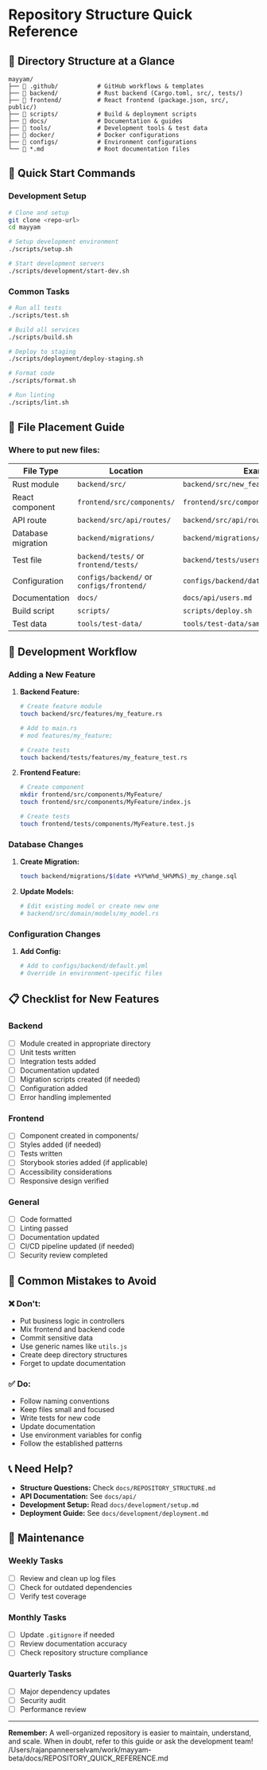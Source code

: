 # Repository Structure Quick Reference

## 📁 Directory Structure at a Glance

```
mayyam/
├── 📁 .github/           # GitHub workflows & templates
├── 📁 backend/           # Rust backend (Cargo.toml, src/, tests/)
├── 📁 frontend/          # React frontend (package.json, src/, public/)
├── 📁 scripts/           # Build & deployment scripts
├── 📁 docs/              # Documentation & guides
├── 📁 tools/             # Development tools & test data
├── 📁 docker/            # Docker configurations
├── 📁 configs/           # Environment configurations
└── 📄 *.md               # Root documentation files
```

## 🚀 Quick Start Commands

### Development Setup
```bash
# Clone and setup
git clone <repo-url>
cd mayyam

# Setup development environment
./scripts/setup.sh

# Start development servers
./scripts/development/start-dev.sh
```

### Common Tasks
```bash
# Run all tests
./scripts/test.sh

# Build all services
./scripts/build.sh

# Deploy to staging
./scripts/deployment/deploy-staging.sh

# Format code
./scripts/format.sh

# Run linting
./scripts/lint.sh
```

## 📂 File Placement Guide

### Where to put new files:

| File Type | Location | Example |
|-----------|----------|---------|
| Rust module | `backend/src/` | `backend/src/new_feature.rs` |
| React component | `frontend/src/components/` | `frontend/src/components/MyComponent.js` |
| API route | `backend/src/api/routes/` | `backend/src/api/routes/users.rs` |
| Database migration | `backend/migrations/` | `backend/migrations/001_add_users.sql` |
| Test file | `backend/tests/` or `frontend/tests/` | `backend/tests/users_test.rs` |
| Configuration | `configs/backend/` or `configs/frontend/` | `configs/backend/database.yml` |
| Documentation | `docs/` | `docs/api/users.md` |
| Build script | `scripts/` | `scripts/deploy.sh` |
| Test data | `tools/test-data/` | `tools/test-data/sample_users.csv` |

## 🔧 Development Workflow

### Adding a New Feature

1. **Backend Feature:**
   ```bash
   # Create feature module
   touch backend/src/features/my_feature.rs

   # Add to main.rs
   # mod features/my_feature;

   # Create tests
   touch backend/tests/features/my_feature_test.rs
   ```

2. **Frontend Feature:**
   ```bash
   # Create component
   mkdir frontend/src/components/MyFeature/
   touch frontend/src/components/MyFeature/index.js

   # Create tests
   touch frontend/tests/components/MyFeature.test.js
   ```

### Database Changes

1. **Create Migration:**
   ```bash
   touch backend/migrations/$(date +%Y%m%d_%H%M%S)_my_change.sql
   ```

2. **Update Models:**
   ```bash
   # Edit existing model or create new one
   # backend/src/domain/models/my_model.rs
   ```

### Configuration Changes

1. **Add Config:**
   ```bash
   # Add to configs/backend/default.yml
   # Override in environment-specific files
   ```

## 📋 Checklist for New Features

### Backend
- [ ] Module created in appropriate directory
- [ ] Unit tests written
- [ ] Integration tests added
- [ ] Documentation updated
- [ ] Migration scripts created (if needed)
- [ ] Configuration added
- [ ] Error handling implemented

### Frontend
- [ ] Component created in components/
- [ ] Styles added (if needed)
- [ ] Tests written
- [ ] Storybook stories added (if applicable)
- [ ] Accessibility considerations
- [ ] Responsive design verified

### General
- [ ] Code formatted
- [ ] Linting passed
- [ ] Documentation updated
- [ ] CI/CD pipeline updated (if needed)
- [ ] Security review completed

## 🚨 Common Mistakes to Avoid

### ❌ Don't:
- Put business logic in controllers
- Mix frontend and backend code
- Commit sensitive data
- Use generic names like `utils.js`
- Create deep directory structures
- Forget to update documentation

### ✅ Do:
- Follow naming conventions
- Keep files small and focused
- Write tests for new code
- Update documentation
- Use environment variables for config
- Follow the established patterns

## 📞 Need Help?

- **Structure Questions:** Check `docs/REPOSITORY_STRUCTURE.md`
- **API Documentation:** See `docs/api/`
- **Development Setup:** Read `docs/development/setup.md`
- **Deployment Guide:** See `docs/development/deployment.md`

## 🔄 Maintenance

### Weekly Tasks
- [ ] Review and clean up log files
- [ ] Check for outdated dependencies
- [ ] Verify test coverage

### Monthly Tasks
- [ ] Update `.gitignore` if needed
- [ ] Review documentation accuracy
- [ ] Check repository structure compliance

### Quarterly Tasks
- [ ] Major dependency updates
- [ ] Security audit
- [ ] Performance review

---

**Remember:** A well-organized repository is easier to maintain, understand, and scale. When in doubt, refer to this guide or ask the development team!</content>
<parameter name="filePath">/Users/rajanpanneerselvam/work/mayyam-beta/docs/REPOSITORY_QUICK_REFERENCE.md
